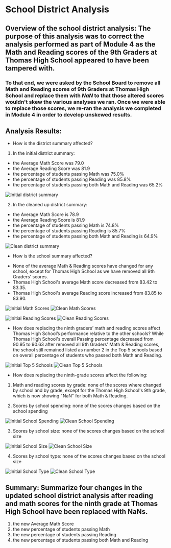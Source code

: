 # School District Analysis

## **Overview of the school district analysis**: The purpose of this analysis was to correct the analysis performed as part of Module 4 as the Math and Reading scores of the 9th Graders at Thomas High School appeared to have been tampered with.
### To that end, we were asked by the School Board to remove all Math and Reading scores of 9th Graders at Thomas High School and replace them with *NaN* to that those altered scores wouldn't skew the various analyses we ran. Once we were able to replace those scores, we re-ran the analysis we completed in Module 4 in order to develop unskewed results.

## **Analysis Results**:

- How is the district summary affected?

1. In the initial district summary:
- the Average Math Score was 79.0
- the Average Reading Score was 81.9
- the percentage of students passing Math was 75.0%
- the percentage of students passing Reading was 85.8%
- the percentage of students passing both Math and Reading was 65.2%

![Initial district summary](Resources/Initial_District_Summary.png)

2. In the cleaned up district summary:
- the Average Math Score is 78.9
- the Average Reading Score is 81.9
- the percentage of students passing Math is 74.8%
- the percentage of students passing Reading is 85.7%
- the percentage of students passing both Math and Reading is 64.9%

![Clean district summary](Resources/Clean_District_Summary.png)

- How is the school summary affected?
* None of the average Math & Reading scores have changed for any school, except for Thomas High School as we have removed all 9th Graders' scores. 
* Thomas High School's average Math score decreased from 83.42 to 83.35.
* Thomas High School's average Reading score increased from 83.85 to 83.90.

![Initial Math Scores](Resources/Initial_Math_Score_Grade.png)
![Clean Math Scores](Resources/Clean_Math_Score_Grade.png)

![Initial Reading Scores](Resources/Initial_Reading_Score_Grade.png)
![Clean Reading Scores](Resources/Clean_Reading_Score_Grade.png)

- How does replacing the ninth graders’ math and reading scores affect Thomas High School’s performance relative to the other schools?
While Thomas High School's overall Passing percentage decreased from 90.95 to 90.63 after removed all 9th Graders' Math & Reading scores, the school still remained listed as number 2 in the Top 5 schools based on overall percentage of students who passed both Math and Reading.

![Initial Top 5 Schools](Resources/Initial_Top_5_Schools.png)
![Clean Top 5 Schools](Resources/Clean_Top_5_Schools.png)

- How does replacing the ninth-grade scores affect the following:

1. Math and reading scores by grade: none of the scores where changed by school and by grade, except for the Thomas High School's 9th grade, which is now showing "NaN" for both Math & Reading.

2. Scores by school spending: none of the scores changes based on the school spending

![Initial School Spending](Resources/Initial_School_Spending.png)
![Clean School Spending](Resources/Clean_School_Spending.png)

3. Scores by school size: none of the scores changes based on the school size

![Initial School Size](Resources/Initial_School_Size.png)
![Clean School Size](Resources/Clean_School_Size.png)

4. Scores by school type: none of the scores changes based on the school size

![Initial School Type](Resources/Initial_School_Type.png)
![Clean School Type](Resources/Clean_School_Type.png)

## **Summary**: Summarize four changes in the updated school district analysis after reading and math scores for the ninth grade at Thomas High School have been replaced with NaNs.

1. the new Average Math Score
2. the new percentage of students passing Math
3. the new percentage of students passing Reading
4. the new percentage of students passing both Math and Reading
